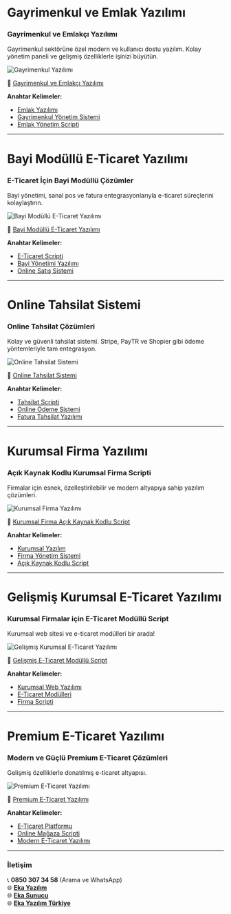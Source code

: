 # Gayrimenkul ve Emlak Yazılımı  

### **Gayrimenkul ve Emlakçı Yazılımı**  
Gayrimenkul sektörüne özel modern ve kullanıcı dostu yazılım. Kolay yönetim paneli ve gelişmiş özelliklerle işinizi büyütün.  

![Gayrimenkul Yazılımı](https://ekayazilim.com/storage/emlakyazilimi-300x280.png)  

🔗 [Gayrimenkul ve Emlakçı Yazılımı](https://ekayazilim.com/products/gayrimenkul-emlakci-yazilimi)  

**Anahtar Kelimeler:**  
- [Emlak Yazılımı](https://ekayazilim.com/products/gayrimenkul-emlakci-yazilimi)  
- [Gayrimenkul Yönetim Sistemi](https://ekayazilim.com/products/gayrimenkul-emlakci-yazilimi)  
- [Emlak Yönetim Scripti](https://ekayazilim.com/products/gayrimenkul-emlakci-yazilimi)  

---

# Bayi Modüllü E-Ticaret Yazılımı  

### **E-Ticaret İçin Bayi Modüllü Çözümler**  
Bayi yönetimi, sanal pos ve fatura entegrasyonlarıyla e-ticaret süreçlerini kolaylaştırın.  

![Bayi Modüllü E-Ticaret Yazılımı](https://ekayazilim.com/storage/bayi-modullu-e-ticaret-yazilimi-sanal-pos-sms-fatura-entegrasyonlu-300x280.png)  

🔗 [Bayi Modüllü E-Ticaret Yazılımı](https://ekayazilim.com/products/bayi-modullu-e-ticaret-yazilimi-sanal-pos-sms-fatura-entegrasyonlu)  

**Anahtar Kelimeler:**  
- [E-Ticaret Scripti](https://ekayazilim.com/products/bayi-modullu-e-ticaret-yazilimi-sanal-pos-sms-fatura-entegrasyonlu)  
- [Bayi Yönetimi Yazılımı](https://ekayazilim.com/products/bayi-modullu-e-ticaret-yazilimi-sanal-pos-sms-fatura-entegrasyonlu)  
- [Online Satış Sistemi](https://ekayazilim.com/products/bayi-modullu-e-ticaret-yazilimi-sanal-pos-sms-fatura-entegrasyonlu)  

---

# Online Tahsilat Sistemi  

### **Online Tahsilat Çözümleri**  
Kolay ve güvenli tahsilat sistemi. Stripe, PayTR ve Shopier gibi ödeme yöntemleriyle tam entegrasyon.  

![Online Tahsilat Sistemi](https://ekayazilim.com/storage/online-tahsilat-yazilimi-odeme-link-alma-1-300x280.png)  

🔗 [Online Tahsilat Sistemi](https://ekayazilim.com/products/online-tahsilat-sistemi-link-ile-odeme-alma-yazilimi-1)  

**Anahtar Kelimeler:**  
- [Tahsilat Scripti](https://ekayazilim.com/products/online-tahsilat-sistemi-link-ile-odeme-alma-yazilimi-1)  
- [Online Ödeme Sistemi](https://ekayazilim.com/products/online-tahsilat-sistemi-link-ile-odeme-alma-yazilimi-1)  
- [Fatura Tahsilat Yazılımı](https://ekayazilim.com/products/online-tahsilat-sistemi-link-ile-odeme-alma-yazilimi-1)  

---

# Kurumsal Firma Yazılımı  

### **Açık Kaynak Kodlu Kurumsal Firma Scripti**  
Firmalar için esnek, özelleştirilebilir ve modern altyapıya sahip yazılım çözümleri.  

![Kurumsal Firma Yazılımı](https://ekayazilim.com/storage/kurumsal-acik-kaynak-kodlu-script-300x280.png)  

🔗 [Kurumsal Firma Açık Kaynak Kodlu Script](https://ekayazilim.com/products/kurumsal-firma-acik-kaynak-kodlu-script-1)  

**Anahtar Kelimeler:**  
- [Kurumsal Yazılım](https://ekayazilim.com/products/kurumsal-firma-acik-kaynak-kodlu-script-1)  
- [Firma Yönetim Sistemi](https://ekayazilim.com/products/kurumsal-firma-acik-kaynak-kodlu-script-1)  
- [Açık Kaynak Kodlu Script](https://ekayazilim.com/products/kurumsal-firma-acik-kaynak-kodlu-script-1)  

---

# Gelişmiş Kurumsal E-Ticaret Yazılımı  

### **Kurumsal Firmalar için E-Ticaret Modüllü Script**  
Kurumsal web sitesi ve e-ticaret modülleri bir arada!  

![Gelişmiş Kurumsal E-Ticaret Yazılımı](https://ekayazilim.com/storage/kurumsal-firma-scripti-300x280.png)  

🔗 [Gelişmiş E-Ticaret Modüllü Script](https://ekayazilim.com/products/eka-kurumsal-firma-gelismis-e-ticaret-modullu-tum-sektorlere-uygundur)  

**Anahtar Kelimeler:**  
- [Kurumsal Web Yazılımı](https://ekayazilim.com/products/eka-kurumsal-firma-gelismis-e-ticaret-modullu-tum-sektorlere-uygundur)  
- [E-Ticaret Modülleri](https://ekayazilim.com/products/eka-kurumsal-firma-gelismis-e-ticaret-modullu-tum-sektorlere-uygundur)  
- [Firma Scripti](https://ekayazilim.com/products/eka-kurumsal-firma-gelismis-e-ticaret-modullu-tum-sektorlere-uygundur)  

---

# Premium E-Ticaret Yazılımı  

### **Modern ve Güçlü Premium E-Ticaret Çözümleri**  
Gelişmiş özelliklerle donatılmış e-ticaret altyapısı.  

![Premium E-Ticaret Yazılımı](https://ekayazilim.com/storage/eticaret-premium-300x280.png)  

🔗 [Premium E-Ticaret Yazılımı](https://ekayazilim.com/products/premium-e-ticaret-yazilimi)  

**Anahtar Kelimeler:**  
- [E-Ticaret Platformu](https://ekayazilim.com/products/premium-e-ticaret-yazilimi)  
- [Online Mağaza Scripti](https://ekayazilim.com/products/premium-e-ticaret-yazilimi)  
- [Modern E-Ticaret Yazılımı](https://ekayazilim.com/products/premium-e-ticaret-yazilimi)  

---

### **İletişim**  
📞 **0850 307 34 58** (Arama ve WhatsApp)  
🌐 **[Eka Yazılım](https://ekayazilim.com)**  
🌐 **[Eka Sunucu](https://ekasunucu.com)**  
🌐 **[Eka Yazılım Türkiye](https://ekayazilim.com.tr)**  
